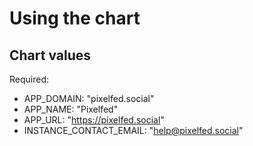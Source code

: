# Using the chart

## Chart values

Required:

- APP_DOMAIN: "pixelfed.social"
- APP_NAME: "Pixelfed"
- APP_URL: "https://pixelfed.social"
- INSTANCE_CONTACT_EMAIL: "help@pixelfed.social"